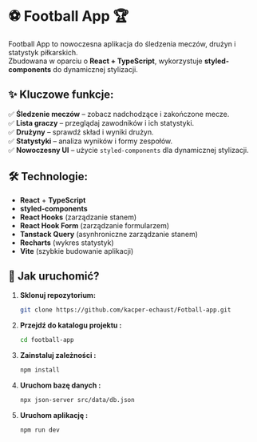 # ⚽ Football App 🏆

Football App to nowoczesna aplikacja do śledzenia meczów, drużyn i statystyk piłkarskich.  
Zbudowana w oparciu o **React + TypeScript**, wykorzystuje **styled-components** do dynamicznej stylizacji.

## ✨ Kluczowe funkcje:
✅ **Śledzenie meczów** – zobacz nadchodzące i zakończone mecze.  
✅ **Lista graczy** – przeglądaj zawodników i ich statystyki.  
✅ **Drużyny** – sprawdź skład i wyniki drużyn.  
✅ **Statystyki** – analiza wyników i formy zespołów.  
✅ **Nowoczesny UI** – użycie `styled-components` dla dynamicznej stylizacji.  

## 🛠 Technologie:
-  **React** + **TypeScript**
-  **styled-components**  
-  **React Hooks** (zarządzanie stanem)
-  **React Hook Form** (zarządzanie formularzem)
-  **Tanstack Query** (asynhroniczne zarządzanie stanem)
- **Recharts** (wykres statystyk)
-  **Vite** (szybkie budowanie aplikacji)  

## 🚀 Jak uruchomić?
1. **Sklonuj repozytorium:**  
   ```bash
   git clone https://github.com/kacper-echaust/Fotball-app.git

2. **Przejdź do katalogu projektu :**  
   ```bash
   cd football-app
3. **Zainstaluj zależności :**
   ```bash
   npm install
4. **Uruchom bazę danych :**
   ```bash
   npx json-server src/data/db.json
5. **Uruchom aplikację :**
   ```bash
   npm run dev

